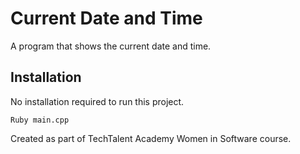 # Current Date and Time
A program that shows the current date and time.

## Installation
No installation required to run this project.
```
Ruby main.cpp
```

Created as part of TechTalent Academy Women in Software course.